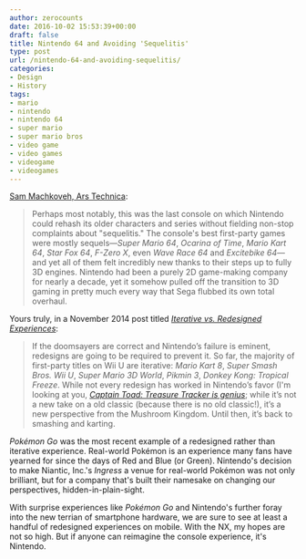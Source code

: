 ```yaml
---
author: zerocounts
date: 2016-10-02 15:53:39+00:00
draft: false
title: Nintendo 64 and Avoiding 'Sequelitis'
type: post
url: /nintendo-64-and-avoiding-sequelitis/
categories:
- Design
- History
tags:
- mario
- nintendo
- nintendo 64
- super mario
- super mario bros
- video game
- video games
- videogame
- videogames
---
```


[Sam Machkoveh, Ars Technica](http://arstechnica.com/gaming/2016/10/twenty-years-later-i-still-remember-powering-the-n64-on-for-the-first-time/):

> Perhaps most notably, this was the last console on which Nintendo could rehash its older characters and series without fielding non-stop complaints about "sequelitis." The console's best first-party games were mostly sequels—_Super Mario 64_, _Ocarina of Time_, _Mario Kart 64_, _Star Fox 64_, _F-Zero X_, even _Wave Race 64_ and _Excitebike 64_—and yet all of them felt incredibly new thanks to their steps up to fully 3D engines. Nintendo had been a purely 2D game-making company for nearly a decade, yet it somehow pulled off the transition to 3D gaming in pretty much every way that Sega flubbed its own total overhaul.

Yours truly, in a November 2014 post titled [_Iterative vs. Redesigned Experiences_](/2014/11/22/iterative-vs-redesign/):

> If the doomsayers are correct and Nintendo’s failure is eminent, redesigns are going to be required to prevent it. So far, the majority of first-party titles on Wii U are iterative: _Mario Kart 8_, _Super Smash Bros. Wii U_, _Super Mario 3D World_, _Pikmin 3_, _Donkey Kong: Tropical Freeze_. While not every redesign has worked in Nintendo’s favor (I'm looking at you, [_Captain Toad: Treasure Tracker is genius_](/2014/10/11/captain-toad-is-genius/); while it’s not a new take on a old classic (because there is no old classic!), it’s a new perspective from the Mushroom Kingdom. Until then, it’s back to smashing and karting.

_Pokémon Go_ was the most recent example of a redesigned rather than iterative experience. Real-world Pokémon is an experience many fans have yearned for since the days of Red and Blue (or Green). Nintendo's decision to make Niantic, Inc.'s _Ingress_ a venue for real-world Pokémon was not only brilliant, but for a company that's built their namesake on changing our perspectives, hidden-in-plain-sight.

With surprise experiences like _Pokémon Go_ and Nintendo's further foray into the new terrian of smartphone hardware, we are sure to see at least a handful of  redesigned experiences on mobile. With the NX, my hopes are not so high. But if anyone can reimagine the console experience, it's Nintendo.
